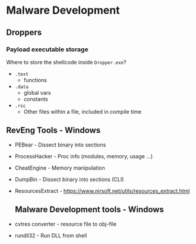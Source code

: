 # Malware Development

## Droppers

### Payload executable storage 

Where to store the shellcode inside `Dropper.exe`?
- `.text`
  - functions
- `.data`
  - global vars
  - constants
- `.rsc`
  - Other files within a file, included in compile time
    
## RevEng Tools - Windows

- PEBear - Dissect binary into sections
- ProcessHacker - Proc info (modules, memory, usage ...)
- CheatEngine - Memory manipulation
- DumpBin - Dissect binary into sections (CLI)
- ResourcesExtract - https://www.nirsoft.net/utils/resources_extract.html
  ## Malware Development tools - Windows

- cvtres converter - resource file to obj-file
- rundll32 - Run DLL from shell
